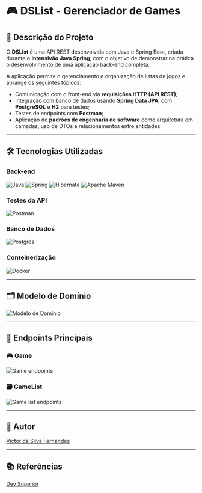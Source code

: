 # 🎮 DSList - Gerenciador de Games

## 🚀 Descrição do Projeto

O **DSList** é uma API REST desenvolvida com Java e Spring Boot, criada durante o **Intensivão Java Spring**, com o objetivo de demonstrar na prática o desenvolvimento de uma aplicação back-end completa.

A aplicação permite o gerenciamento e organização de listas de jogos e abrange os seguintes tópicos:

- Comunicação com o front-end via **requisições HTTP (API REST)**;
- Integração com banco de dados usando **Spring Data JPA**, com **PostgreSQL** e **H2** para testes;
- Testes de endpoints com **Postman**;
- Aplicação de **padrões de engenharia de software** como arquitetura em camadas, uso de DTOs e relacionamentos entre entidades.

---

## 🛠️ Tecnologias Utilizadas

### Back-end
![Java](https://img.shields.io/badge/java-%23ED8B00.svg?style=for-the-badge&logo=openjdk&logoColor=white)
![Spring](https://img.shields.io/badge/spring-%236DB33F.svg?style=for-the-badge&logo=spring&logoColor=white)
![Hibernate](https://img.shields.io/badge/Hibernate-59666C?style=for-the-badge&logo=Hibernate&logoColor=white)
![Apache Maven](https://img.shields.io/badge/Apache%20Maven-C71A36?style=for-the-badge&logo=Apache%20Maven&logoColor=white)

### Testes da API
![Postman](https://img.shields.io/badge/Postman-FF6C37?style=for-the-badge&logo=postman&logoColor=white)

### Banco de Dados
![Postgres](https://img.shields.io/badge/postgres-%23316192.svg?style=for-the-badge&logo=postgresql&logoColor=white)

### Conteinerização
![Docker](https://img.shields.io/badge/docker-%230db7ed.svg?style=for-the-badge&logo=docker&logoColor=white)

---

## 🗂️ Modelo de Domínio

![Modelo de Domínio](https://github.com/user-attachments/assets/76b35b78-e5f8-4360-9ad9-d848ddec0801)

---

## 📌 Endpoints Principais

### 🎮 Game

![Game endpoints](https://github.com/user-attachments/assets/c07a5e66-c77a-4607-b8d6-7f58620e541c)

### 🗃️ GameList

![Game list endpoints](https://github.com/user-attachments/assets/3a4362c8-26d4-45c7-8cf9-fe4f9e9d41aa)

---

## 👤 Autor

[Victor da Silva Fernandes](https://github.com/swaggyvitu)

---

## 📚 Referências

[Dev Superior](https://devsuperior.com.br/)
